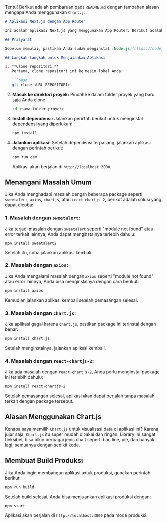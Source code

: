 Tentu! Berikut adalah pembaruan pada `README.md` dengan tambahan alasan mengapa Anda menggunakan `Chart.js`:

```markdown
# Aplikasi Next.js dengan App Router

Ini adalah aplikasi Next.js yang menggunakan App Router. Berikut adalah instruksi untuk menjalankan aplikasi dan menangani masalah yang mungkin terjadi terkait dengan beberapa package.

## Prasyarat

Sebelum memulai, pastikan Anda sudah menginstal [Node.js](https://nodejs.org/) di sistem Anda. Jika belum, silakan unduh dan instal versi LTS terbaru.

## Langkah-langkah untuk Menjalankan Aplikasi

1. **Clone repositori:**
   Pertama, clone repositori ini ke mesin lokal Anda:

   ```bash
   git clone <URL_REPOSITORI>
   ```

2. **Masuk ke direktori proyek:**
   Pindah ke dalam folder proyek yang baru saja Anda clone.

   ```bash
   cd <nama-folder-proyek>
   ```

3. **Install dependensi:**
   Jalankan perintah berikut untuk menginstal dependensi yang diperlukan:

   ```bash
   npm install
   ```

4. **Jalankan aplikasi:**
   Setelah dependensi terpasang, jalankan aplikasi dengan perintah berikut:

   ```bash
   npm run dev
   ```

   Aplikasi akan berjalan di `http://localhost:3000`.

## Menangani Masalah Umum

Jika Anda menghadapi masalah dengan beberapa package seperti `sweetalert`, `axios`, `chartjs`, atau `react-chartjs-2`, berikut adalah solusi yang dapat dicoba:

### 1. **Masalah dengan `sweetalert`:**
Jika terjadi masalah dengan `sweetalert` seperti "module not found" atau error terkait lainnya, Anda dapat menginstalnya terlebih dahulu:

   ```bash
   npm install sweetalert2
   ```

Setelah itu, coba jalankan aplikasi kembali.

### 2. **Masalah dengan `axios`:**
Jika Anda mengalami masalah dengan `axios` seperti "module not found" atau error lainnya, Anda bisa menginstalnya dengan cara berikut:

   ```bash
   npm install axios
   ```

Kemudian jalankan aplikasi kembali setelah pemasangan selesai.

### 3. **Masalah dengan `chart.js`:**
Jika aplikasi gagal karena `chart.js`, pastikan package ini terinstal dengan benar:

   ```bash
   npm install chart.js
   ```

Setelah menginstalnya, jalankan aplikasi kembali.

### 4. **Masalah dengan `react-chartjs-2`:**
Jika ada masalah dengan `react-chartjs-2`, Anda perlu menginstal package ini terlebih dahulu:

   ```bash
   npm install react-chartjs-2
   ```

Setelah pemasangan selesai, aplikasi akan dapat berjalan tanpa masalah terkait dengan package tersebut.

## Alasan Menggunakan Chart.js

Kenapa saya memilih `Chart.js` untuk visualisasi data di aplikasi ini? Karena, jujur saja, `Chart.js` itu super mudah dipakai dan ringan. Library ini sangat fleksibel, bisa bikin berbagai jenis chart seperti bar, line, pie, dan banyak lagi, semuanya dengan sedikit kode.


## Membuat Build Produksi

Jika Anda ingin membangun aplikasi untuk produksi, gunakan perintah berikut:

```bash
npm run build
```

Setelah build selesai, Anda bisa menjalankan aplikasi produksi dengan:

```bash
npm start
```

Aplikasi akan berjalan di `http://localhost:3000` pada mode produksi.


